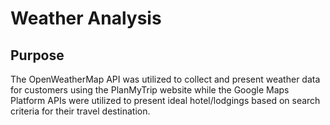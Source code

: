 # Weather Analysis
## Purpose
The OpenWeatherMap API was utilized to collect and present weather data for customers using the PlanMyTrip website while the Google Maps Platform APIs were utilized to present ideal hotel/lodgings based on search criteria for their travel destination.
